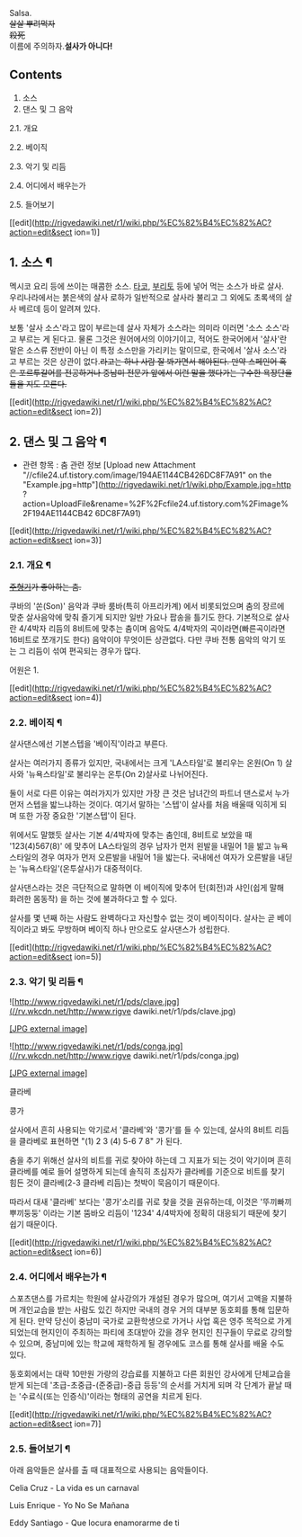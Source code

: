 Salsa.  
<del>살살 뿌려먹자</del>  
<del>殺死</del>  
이름에 주의하자.**설사가 아니다!**

## Contents

    

1. 소스 
2. 댄스 및 그 음악 
    

2.1. 개요

2.2. 베이직

2.3. 악기 및 리듬

2.4. 어디에서 배우는가

2.5. 들어보기

[[edit](http://rigvedawiki.net/r1/wiki.php/%EC%82%B4%EC%82%AC?action=edit&sect
ion=1)]

## 1. 소스 ¶

멕시코 요리 등에 쓰이는 매콤한 소스. [타코](%ED%83%80%EC%BD%94.md),
[부리토](%EB%B6%80%EB%A6%AC%ED%86%A0.md) 등에 넣어 먹는 소스가 바로 살사. 우리나라에서는 붉은색의 살사
로하가 일반적으로 살사라 불리고 그 외에도 초록색의 살사 베르데 등이 알려져 있다.

  

보통 '살사 소스'라고 많이 부르는데 살사 자체가 소스라는 의미라 이러면 '소스 소스'라고 부르는 게 된다고. 물론 그것은 원어에서의
이야기이고, 적어도 한국어에서 '살사'란 말은 소스류 전반이 아닌 이 특정 소스만을 가리키는 말이므로, 한국에서 '살사 소스'라고 부르는
것은 상관이 없다.<del>라고는 하나 사람 잘 봐가면서 해야된다. 만약 스페인어 혹은 포르투갈어를 전공하거나 중남미 전문가 앞에서 이런
말을 했다가는 구수한 욕장단을 들을 지도 모른다.</del>

  

[[edit](http://rigvedawiki.net/r1/wiki.php/%EC%82%B4%EC%82%AC?action=edit&sect
ion=2)]

## 2. 댄스 및 그 음악 ¶

  * 관련 항목 : 춤 관련 정보
[Upload new Attachment "//cfile24.uf.tistory.com/image/194AE1144CB426DC8F7A91"
on the "Example.jpg=http"](http://rigvedawiki.net/r1/wiki.php/Example.jpg=http
?action=UploadFile&rename=%2F%2Fcfile24.uf.tistory.com%2Fimage%2F194AE1144CB42
6DC8F7A91)

  

[[edit](http://rigvedawiki.net/r1/wiki.php/%EC%82%B4%EC%82%AC?action=edit&sect
ion=3)]

### 2.1. 개요 ¶

<del>[주형기](%EC%A3%BC%ED%98%95%EA%B8%B0.md)가 좋아하는 춤.</del>

  

쿠바의 '쏜(Son)' 음악과 쿠바 룸바(특히 아프리카계) 에서 비롯되었으며 춤의 장르에 맞춘 살사음악에 맞춰 즐기게 되지만 일반 가요나
팝송을 틀기도 한다. 기본적으로 살사란 4/4박자 리듬의 8비트에 맞추는 춤이며 음악도 4/4박자의 곡이라면(빠른곡이라면 16비트로 쪼개기도
한다) 음악이야 무엇이든 상관없다. 다만 쿠바 전통 음악의 악기 또는 그 리듬이 섞여 편곡되는 경우가 많다.

  

어원은 1.

  

[[edit](http://rigvedawiki.net/r1/wiki.php/%EC%82%B4%EC%82%AC?action=edit&sect
ion=4)]

### 2.2. 베이직 ¶

살사댄스에선 기본스텝을 '베이직'이라고 부른다.

  

살사는 여러가지 종류가 있지만, 국내에서는 크게 'LA스타일'로 불리우는 온원(On 1) 살사와 '뉴욕스타일'로 불리우는 온투(On
2)살사로 나뉘어진다.

  

둘이 서로 다른 이유는 여러가지가 있지만 가장 큰 것은 남녀간의 파트너 댄스로서 누가 먼저 스텝을 밟느냐하는 것이다. 여기서 말하는
'스텝'이 살사를 처음 배울때 익히게 되며 또한 가장 중요한 '기본스텝'이 된다.

  

위에서도 말했듯 살사는 기본 4/4박자에 맞추는 춤인데, 8비트로 보았을 때 '123(4)567(8)' 에 맞추어 LA스타일의 경우 남자가
먼저 왼발을 내밀어 1을 밞고 뉴욕스타일의 경우 여자가 먼저 오른발을 내밀어 1을 밟는다. 국내에선 여자가 오른발을 내딛는
'뉴욕스타일'(온투살사)가 대중적이다.

  

살사댄스라는 것은 극단적으로 말하면 이 베이직에 맞추어 턴(회전)과 샤인(쉽게 말해 화려한 몸동작) 을 하는 것에 불과하다고 할 수 있다.

  

살사를 몇 년째 하는 사람도 완벽하다고 자신할수 없는 것이 베이직이다. 살사는 곧 베이직이라고 봐도 무방하며 베이직 하나 만으로도 살사댄스가
성립한다.

  

[[edit](http://rigvedawiki.net/r1/wiki.php/%EC%82%B4%EC%82%AC?action=edit&sect
ion=5)]

### 2.3. 악기 및 리듬 ¶

![http://www.rigvedawiki.net/r1/pds/clave.jpg](//rv.wkcdn.net/http://www.rigve
dawiki.net/r1/pds/clave.jpg)

[[JPG external image]](http://www.rigvedawiki.net/r1/pds/clave.jpg)

![http://www.rigvedawiki.net/r1/pds/conga.jpg](//rv.wkcdn.net/http://www.rigve
dawiki.net/r1/pds/conga.jpg)

[[JPG external image]](http://www.rigvedawiki.net/r1/pds/conga.jpg)

클라베

콩가

  
살사에서 흔히 사용되는 악기로서 '클라베'와 '콩가'를 들 수 있는데, 살사의 8비트 리듬을 클라베로 표현하면 "(1) 2 3 (4) 5-6
7 8" 가 된다.

  

춤을 추기 위해선 살사의 비트를 귀로 찾아야 하는데 그 지표가 되는 것이 악기이며 흔히 클라베를 예로 들어 설명하게 되는데 솔직히 초심자가
클라베를 기준으로 비트를 찾기 힘든 것이 클라베(2-3 클라베 리듬)는 첫박이 묵음이기 때문이다.

  

따라서 대새 '클라베' 보다는 '콩가'소리를 귀로 찾을 것을 권유하는데, 이것은 '뚜끼빠끼뿌끼둥둥' 이라는 기본 뚬바오 리듬이 '1234'
4/4박자에 정확히 대응되기 때문에 찾기 쉽기 때문이다.

  

[[edit](http://rigvedawiki.net/r1/wiki.php/%EC%82%B4%EC%82%AC?action=edit&sect
ion=6)]

### 2.4. 어디에서 배우는가 ¶

스포츠댄스를 가르치는 학원에 살사강의가 개설된 경우가 많으며, 여기서 고액을 지불하며 개인교습을 받는 사람도 있긴 하지만 국내의 경우 거의
대부분 동호회를 통해 입문하게 된다. 만약 당신이 중남미 국가로 교환학생으로 가거나 사업 혹은 영주 목적으로 가게 되었는데 현지인이 주최하는
파티에 초대받아 갔을 경우 현지인 친구들이 무료로 강의할 수 있으며, 중남미에 있는 학교에 재학하게 될 경우에도 코스를 통해 살사를 배울
수도 있다.

  

동호회에서는 대략 10만원 가량의 강습료를 지불하고 다른 회원인 강사에게 단체교습을 받게 되는데 '초급-초중급-(준중급)-중급 등등'의
순서를 거치게 되며 각 단계가 끝날 때는 '수료식(또는 인증식)'이라는 형태의 공연을 치르게 된다.

  

[[edit](http://rigvedawiki.net/r1/wiki.php/%EC%82%B4%EC%82%AC?action=edit&sect
ion=7)]

### 2.5. 들어보기 ¶

아래 음악들은 살사를 출 때 대표적으로 사용되는 음악들이다.

  

  
Celia Cruz - La vida es un carnaval

  

  
Luis Enrique - Yo No Se Mañana

  

  
Eddy Santiago - Que locura enamorarme de ti

